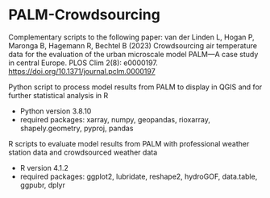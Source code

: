# PALM-Crowdsourcing
Complementary scripts to the following paper:
van der Linden L, Hogan P, Maronga B, Hagemann R, Bechtel B (2023) Crowdsourcing air temperature data for the evaluation of the urban microscale model PALM—A case study in central Europe. PLOS Clim 2(8): e0000197. https://doi.org/10.1371/journal.pclm.0000197

Python script to process model results from PALM to display in QGIS and for further statistical analysis in R
- Python version 3.8.10
- required packages: xarray, numpy, geopandas, rioxarray, shapely.geometry, pyproj, pandas

R scripts to evaluate model results from PALM with professional weather station data and crowdsourced weather data
- R version 4.1.2
- required packages: ggplot2, lubridate, reshape2, hydroGOF, data.table, ggpubr, dplyr
